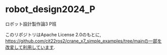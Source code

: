 # robot_design2024_P
ロボット設計製作論3 P班

このリポジトリはApache License 2.0のもとに, https://github.com/cit22ros2/crane_x7_simple_examples/tree/mainの一部を改変して利用しています. 
